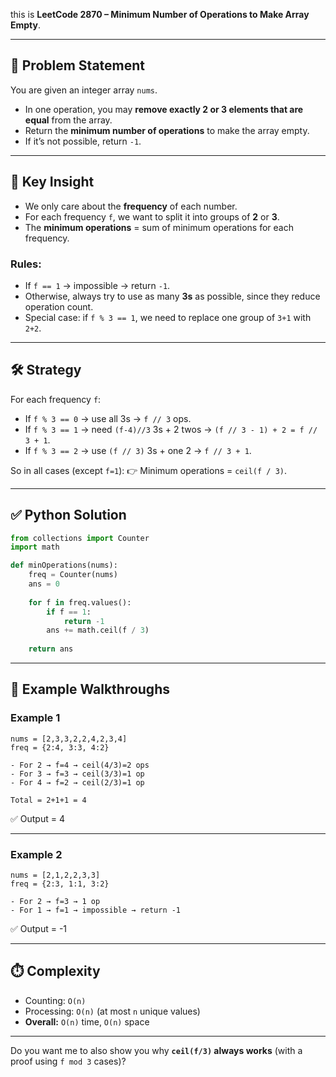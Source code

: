 this is **LeetCode 2870 – Minimum Number of Operations to Make Array Empty**.

---

## 📌 Problem Statement

You are given an integer array `nums`.

* In one operation, you may **remove exactly 2 or 3 elements that are equal** from the array.
* Return the **minimum number of operations** to make the array empty.
* If it’s not possible, return `-1`.

---

## 🔑 Key Insight

* We only care about the **frequency** of each number.
* For each frequency `f`, we want to split it into groups of **2** or **3**.
* The **minimum operations** = sum of minimum operations for each frequency.

### Rules:

* If `f == 1` → impossible → return `-1`.
* Otherwise, always try to use as many **3s** as possible, since they reduce operation count.
* Special case: if `f % 3 == 1`, we need to replace one group of `3+1` with `2+2`.

---

## 🛠️ Strategy

For each frequency `f`:

* If `f % 3 == 0` → use all 3s → `f // 3` ops.
* If `f % 3 == 1` → need `(f-4)//3` 3s + 2 twos → `(f // 3 - 1) + 2 = f // 3 + 1`.
* If `f % 3 == 2` → use `(f // 3)` 3s + one 2 → `f // 3 + 1`.

So in all cases (except `f=1`):
👉 Minimum operations = `ceil(f / 3)`.

---

## ✅ Python Solution

```python
from collections import Counter
import math

def minOperations(nums):
    freq = Counter(nums)
    ans = 0
    
    for f in freq.values():
        if f == 1:
            return -1
        ans += math.ceil(f / 3)
    
    return ans
```

---

## 🔎 Example Walkthroughs

### Example 1

```
nums = [2,3,3,2,2,4,2,3,4]
freq = {2:4, 3:3, 4:2}

- For 2 → f=4 → ceil(4/3)=2 ops
- For 3 → f=3 → ceil(3/3)=1 op
- For 4 → f=2 → ceil(2/3)=1 op

Total = 2+1+1 = 4
```

✅ Output = 4

---

### Example 2

```
nums = [2,1,2,2,3,3]
freq = {2:3, 1:1, 3:2}

- For 2 → f=3 → 1 op
- For 1 → f=1 → impossible → return -1
```

✅ Output = -1

---

## ⏱️ Complexity

* Counting: `O(n)`
* Processing: `O(n)` (at most `n` unique values)
* **Overall:** `O(n)` time, `O(n)` space

---

Do you want me to also show you why **`ceil(f/3)` always works** (with a proof using `f mod 3` cases)?
